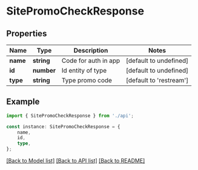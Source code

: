 # SitePromoCheckResponse


## Properties

Name | Type | Description | Notes
------------ | ------------- | ------------- | -------------
**name** | **string** | Code for auth in app | [default to undefined]
**id** | **number** | Id entity of type | [default to undefined]
**type** | **string** | Type promo code | [default to 'restream']

## Example

```typescript
import { SitePromoCheckResponse } from './api';

const instance: SitePromoCheckResponse = {
    name,
    id,
    type,
};
```

[[Back to Model list]](../README.md#documentation-for-models) [[Back to API list]](../README.md#documentation-for-api-endpoints) [[Back to README]](../README.md)
